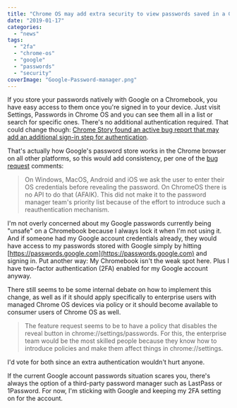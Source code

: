 ```yaml
---
title: "Chrome OS may add extra security to view passwords saved in a Google account"
date: "2019-01-17"
categories: 
  - "news"
tags: 
  - "2fa"
  - "chrome-os"
  - "google"
  - "passwords"
  - "security"
coverImage: "Google-Password-manager.png"
---
```


If you store your passwords natively with Google on a Chromebook, you have easy access to them once you're signed in to your device. Just visit Settings, Passwords in Chrome OS and you can see them all in a list or search for specific ones. There's no additional authentication required. That could change though: [Chrome Story found an active bug report that may add an additional sign-in step for authentication](https://www.chromestory.com/2019/01/enter-password-again-to-view-saved-passwords/).

That's actually how Google's password store works in the Chrome browser on all other platforms, so this would add consistency, per one of the [bug request](https://bugs.chromium.org/p/chromium/issues/detail?id=917178) comments:

> On Windows, MacOS, Android and iOS we ask the user to enter their OS credentials before revealing the password. On ChromeOS there is no API to do that (AFAIK). This did not make it to the password manager team's priority list because of the effort to introduce such a reauthentication mechanism.

I'm not overly concerned about my Google passwords currently being "unsafe" on a Chromebook because I always lock it when I'm not using it. And if someone had my Google account credentials already, they would have access to my passwords stored with Google simply by hitting [https://passwords.google.com](https://passwords.google.com) and signing in. Put another way: My Chromebook isn't the weak spot here. Plus I have two-factor authentication (2FA) enabled for my Google account anyway.

There still seems to be some internal debate on how to implement this change, as well as if it should apply specifically to enterprise users with managed Chrome OS devices via policy or it should become available to consumer users of Chrome OS as well.

> The feature request seems to be to have a policy that disables the reveal button in chrome://settings/passwords. For this, the enterprise team would be the most skilled people because they know how to introduce policies and make them affect things in chrome://settings.

I'd vote for both since an extra authentication wouldn't hurt anyone.

If the current Google account passwords situation scares you, there's always the option of a third-party password manager such as LastPass or 1Password. For now, I'm sticking with Google and keeping my 2FA setting on for the account.
